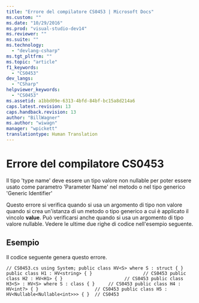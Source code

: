 ```yaml
---
title: "Errore del compilatore CS0453 | Microsoft Docs"
ms.custom: ""
ms.date: "10/29/2016"
ms.prod: "visual-studio-dev14"
ms.reviewer: ""
ms.suite: ""
ms.technology: 
  - "devlang-csharp"
ms.tgt_pltfrm: ""
ms.topic: "article"
f1_keywords: 
  - "CS0453"
dev_langs: 
  - "CSharp"
helpviewer_keywords: 
  - "CS0453"
ms.assetid: a1bbd09e-6313-4bfd-84bf-bc15a8d214a6
caps.latest.revision: 13
caps.handback.revision: 13
author: "BillWagner"
ms.author: "wiwagn"
manager: "wpickett"
translationtype: Human Translation
---
```

# Errore del compilatore CS0453
Il tipo 'type name' deve essere un tipo valore non nullable per poter essere usato come parametro 'Parameter Name' nel metodo o nel tipo generico 'Generic Identifier'  
  
 Questo errore si verifica quando si usa un argomento di tipo non valore quando si crea un'istanza di un metodo o tipo generico a cui è applicato il vincolo **value**. Può verificarsi anche quando si usa un argomento di tipo valore nullable. Vedere le ultime due righe di codice nell'esempio seguente.  
  
## Esempio  
 Il codice seguente genera questo errore.  
  
```  
// CS0453.cs using System; public class HV<S> where S : struct { } public class H1 : HV<string> { }                   // CS0453 public class H2 : HV<H1> { }                       // CS0453 public class H3<S> : HV<S> where S : class { }     // CS0453 public class H4 : HV<int?> { }                     // CS0453 public class H5 : HV<Nullable<Nullable<int>>> { }  // CS0453  
```